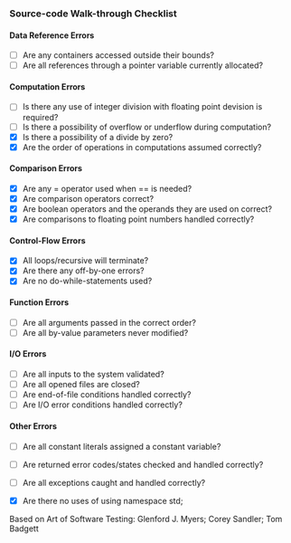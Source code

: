 ### Source-code Walk-through Checklist

#### Data Reference Errors
- [ ] Are any containers accessed outside their bounds?
- [ ] Are all references through a pointer variable currently allocated?

#### Computation Errors
- [ ] Is there any use of integer division with floating point devision is required?
- [ ] Is there a possibility of overflow or underflow during computation?
- [X] Is there a possibility of a divide by zero?
- [X] Are the order of operations in computations assumed correctly?

#### Comparison Errors
- [X] Are any = operator used when == is needed?
- [X] Are comparison operators correct?
- [X] Are boolean operators and the operands they are used on correct?
- [X] Are comparisons to floating point numbers handled correctly?

#### Control-Flow Errors
- [X] All loops/recursive will terminate?
- [X] Are there any off-by-one errors?
- [X] Are no do-while-statements used?

#### Function Errors
- [ ] Are all arguments passed in the correct order?
- [ ] Are all by-value parameters never modified?

#### I/O Errors
- [ ] Are all inputs to the system validated?
- [ ] Are all opened files are closed?
- [ ] Are end-of-file conditions handled correctly?
- [ ] Are I/O error conditions handled correctly?

#### Other Errors
- [ ] Are all constant literals assigned a constant variable?
- [ ] Are returned error codes/states checked and handled correctly?
- [ ] Are all exceptions caught and handled correctly?
- [X] Are there no uses of using namespace std;


Based on Art of Software Testing: Glenford J. Myers; Corey Sandler; Tom Badgett
